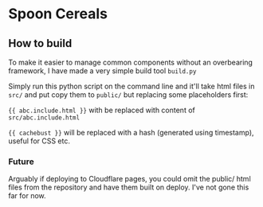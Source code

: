 # Spoon Cereals

## How to build

To make it easier to manage common components without an overbearing framework, I have made a very simple build tool `build.py`

Simply run this python script on the command line and it'll take html files in `src/` and put copy them to `public/` but replacing some placeholders first:

`{{ abc.include.html }}` with be replaced with content of `src/abc.include.html`

`{{ cachebust }}` will be replaced with a hash (generated using timestamp), useful for CSS etc.

### Future

Arguably if deploying to Cloudflare pages, you could omit the public/ html files from the repository and have them built on deploy.  I've not gone this far for now.